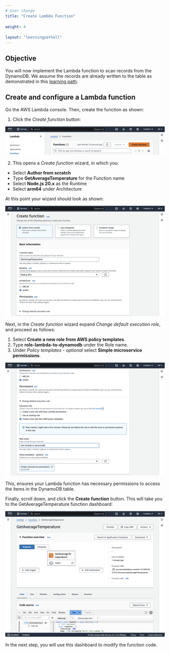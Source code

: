```yaml
---
# User change
title: "Create Lambda Function"

weight: 4

layout: "learningpathall"
---
```

## Objective
You will now implement the Lambda function to scan records from the DynamoDB. We assume the records are already written to the table as demonstrated in this [learning path](/learning-paths/laptops-and-desktops/win_aws_iot_dynamodb/).

## Create and configure a Lambda function
Go the AWS Lambda console. Then, create the function as shown:
1. Click the *Create function* button:

![fig1](Figures/01.png)

2. This opens a *Create function* wizard, in which you:
* Select **Author from scratch**
* Type **GetAverageTemperature** for the Function name
* Select **Node.js 20.x** as the Runtime
* Select **arm64** under Architecture

At this point your wizard should look as shown:

![fig2](Figures/02.png)

Next, in the *Create function* wizard expand *Change default execution role*, and proceed as follows:
1. Select **Create a new role from AWS policy templates**.
2. Type **role-lambda-to-dynamodb** under the Role name.
3. Under *Policy templates - optional* select **Simple microservice permissions**.

![fig3](Figures/03.png)

This, ensures your Lambda function has necessary permissions to access the items in the DynamoDB table.

Finally, scroll down, and click the **Create function** button. This will take you to the GetAverageTemperature function dashboard: 

![fig4](Figures/04.png)

In the next step, you will use this dashboard to modify the function code.

